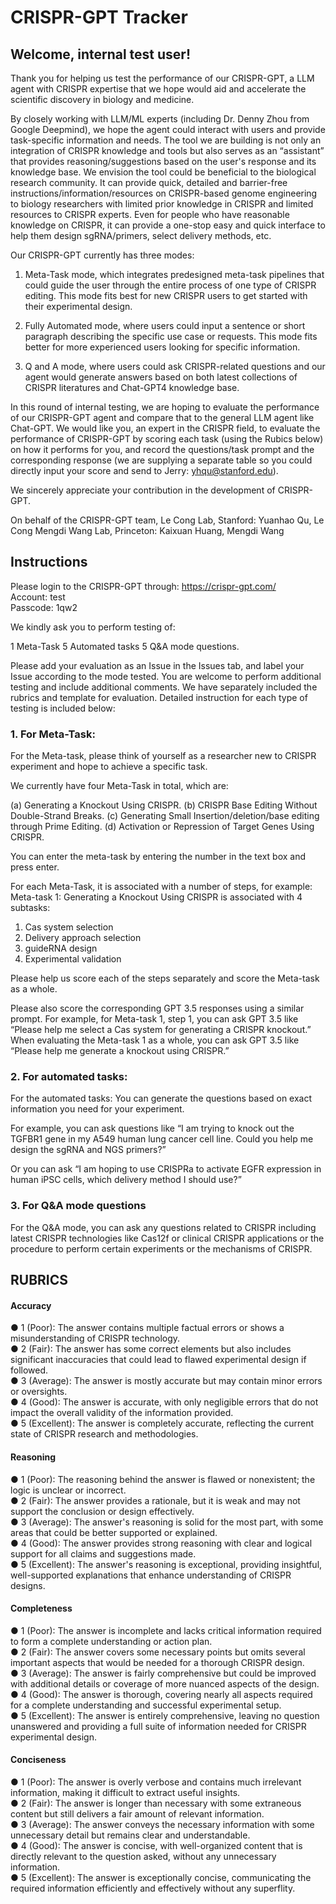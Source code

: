 # CRISPR-GPT Tracker

## Welcome, internal test user!

Thank you for helping us test the performance of our CRISPR-GPT, a LLM agent with CRISPR expertise that we hope would aid and accelerate the scientific discovery in biology and medicine. 

By closely working with LLM/ML experts (including Dr. Denny Zhou from Google Deepmind), we hope the agent could interact with users and provide task-specific information and needs. The tool we are building is not only an integration of CRISPR knowledge and tools but also serves as an “assistant” that provides reasoning/suggestions based on the user's response and its knowledge base. We envision the tool could be beneficial to the biological research community. It can provide quick, detailed and barrier-free instructions/information/resources on CRISPR-based genome engineering to biology researchers with limited prior knowledge in CRISPR and limited resources to CRISPR experts. Even for people who have reasonable knowledge on CRISPR, it can provide a one-stop easy and quick interface to help them design sgRNA/primers, select delivery methods, etc.

Our CRISPR-GPT currently has three modes: 

1. Meta-Task mode, which integrates predesigned meta-task pipelines that could guide the user through the entire process of one type of CRISPR editing. This mode fits best for new CRISPR users to get started with their experimental design.

2. Fully Automated mode, where users could input a sentence or short paragraph describing the specific use case or requests. This mode fits better for more experienced users looking for specific information.

3. Q and A mode, where users could ask CRISPR-related questions and our agent would generate answers based on both latest collections of CRISPR literatures and Chat-GPT4 knowledge base.

In this round of internal testing, we are hoping to evaluate the performance of our CRISPR-GPT agent and compare that to the general LLM agent like Chat-GPT. We would like you, an expert in the CRISPR field, to evaluate the performance of CRISPR-GPT by scoring each task (using the Rubics below) on how it performs for you, and record the questions/task prompt and the corresponding response (we are supplying a separate table so you could directly input your score and send to Jerry: yhqu@stanford.edu).

We sincerely appreciate your contribution in the development of CRISPR-GPT.

On behalf of the CRISPR-GPT team, 
Le Cong Lab, Stanford: Yuanhao Qu, Le Cong
Mengdi Wang Lab, Princeton: Kaixuan Huang, Mengdi Wang


## Instructions

Please login to the CRISPR-GPT through: https://crispr-gpt.com/ \
Account: test \
Passcode: 1qw2

We kindly ask you to perform testing of:

1 Meta-Task
5 Automated tasks
5 Q&A mode questions.

Please add your evaluation as an Issue in the Issues tab, and label your Issue according to the mode tested. You are welcome to perform additional testing and include additional comments. We have separately included the rubrics and template for evaluation. Detailed instruction for each type of testing is included below:


### 1.	For Meta-Task:

For the Meta-task, please think of yourself as a researcher new to CRISPR experiment and hope to achieve a specific task.

We currently have four Meta-Task in total, which are:

(a)	Generating a Knockout Using CRISPR.
(b)	CRISPR Base Editing Without Double-Strand Breaks.
(c)	Generating Small Insertion/deletion/base editing through Prime Editing.
(d)	Activation or Repression of Target Genes Using CRISPR.

You can enter the meta-task by entering the number in the text box and press enter.

For each Meta-Task, it is associated with a number of steps, for example: Meta-task 1: Generating a Knockout Using CRISPR is associated with 4 subtasks:

1.	Cas system selection
2.	Delivery approach selection
3.	guideRNA design
4.	Experimental validation

Please help us score each of the steps separately and score the Meta-task as a whole.

Please also score the corresponding GPT 3.5 responses using a similar prompt. For example, for Meta-task 1, step 1, you can ask GPT 3.5 like “Please help me select a Cas system for generating a CRISPR knockout.” When evaluating the Meta-task 1 as a whole, you can ask GPT 3.5 like “Please help me generate a knockout using CRISPR.”

### 2.	For automated tasks:

For the automated tasks: You can generate the questions based on exact information you need for your experiment.

For example, you can ask questions like “I am trying to knock out the TGFBR1 gene in my A549 human lung cancer cell line. Could you help me design the sgRNA and NGS primers?”

Or you can ask “I am hoping to use CRISPRa to activate EGFR expression in human iPSC cells, which delivery method I should use?”


### 3.	For Q&A mode questions

For the Q&A mode, you can ask any questions related to CRISPR including latest CRISPR technologies like Cas12f or clinical CRISPR applications or the procedure to perform certain experiments or the mechanisms of CRISPR. 




## RUBRICS
#### Accuracy
●	1 (Poor): The answer contains multiple factual errors or shows a misunderstanding of CRISPR technology. \
●	2 (Fair): The answer has some correct elements but also includes significant inaccuracies that could lead to flawed experimental design if followed. \
●	3 (Average): The answer is mostly accurate but may contain minor errors or oversights. \
●	4 (Good): The answer is accurate, with only negligible errors that do not impact the overall validity of the information provided. \
●	5 (Excellent): The answer is completely accurate, reflecting the current state of CRISPR research and methodologies.
#### Reasoning
●	1 (Poor): The reasoning behind the answer is flawed or nonexistent; the logic is unclear or incorrect. \
●	2 (Fair): The answer provides a rationale, but it is weak and may not support the conclusion or design effectively. \
●	3 (Average): The answer's reasoning is solid for the most part, with some areas that could be better supported or explained. \
●	4 (Good): The answer provides strong reasoning with clear and logical support for all claims and suggestions made. \
●	5 (Excellent): The answer's reasoning is exceptional, providing insightful, well-supported explanations that enhance understanding of CRISPR designs.
#### Completeness
●	1 (Poor): The answer is incomplete and lacks critical information required to form a complete understanding or action plan.\
●	2 (Fair): The answer covers some necessary points but omits several important aspects that would be needed for a thorough CRISPR design.\
●	3 (Average): The answer is fairly comprehensive but could be improved with additional details or coverage of more nuanced aspects of the design.\
●	4 (Good): The answer is thorough, covering nearly all aspects required for a complete understanding and successful experimental setup.\
●	5 (Excellent): The answer is entirely comprehensive, leaving no question unanswered and providing a full suite of information needed for CRISPR experimental design.
#### Conciseness
●	1 (Poor): The answer is overly verbose and contains much irrelevant information, making it difficult to extract useful insights.\
●	2 (Fair): The answer is longer than necessary with some extraneous content but still delivers a fair amount of relevant information.\
●	3 (Average): The answer conveys the necessary information with some unnecessary detail but remains clear and understandable.\
●	4 (Good): The answer is concise, with well-organized content that is directly relevant to the question asked, without any unnecessary information.\
●	5 (Excellent): The answer is exceptionally concise, communicating the required information efficiently and effectively without any superflity.

